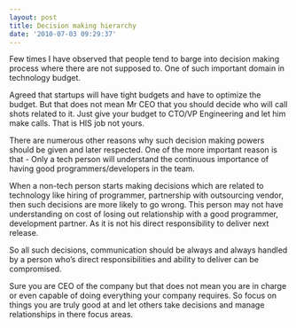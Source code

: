 ```yaml
---
layout: post
title: Decision making hierarchy
date: '2010-07-03 09:29:37'
---
```


<p>Few times I have observed that people tend to barge into decision making process where there are not supposed to. One of such important domain in technology budget.</p>

<p>Agreed that startups will have tight budgets and have to optimize the budget. But that does not mean Mr CEO that you should decide who will call shots related to it. Just give your budget to CTO/VP Engineering and let him make calls. That is HIS job not yours.</p>

<p>There are numerous other reasons why such decision making powers should be given and later respected. One of the more important reason is that - Only a tech person will understand the continuous importance of having good programmers/developers in the team.</p>

<p>When a non-tech person starts making decisions which are related to technology like hiring of programmer, partnership with outsourcing vendor, then such decisions are more likely to go wrong. This person may not have understanding on cost of losing out relationship with a good programmer, development partner. As it is not his direct responsibility to deliver next release.</p>

<p>So all such decisions, communication should be always and always handled by a person who&rsquo;s direct responsibilities and ability to deliver can be compromised.</p>

<p>Sure you are CEO of the company but that does not mean you are in charge or even capable of doing everything your company requires. So focus on things you are truly good at and let others take decisions and manage relationships in there focus areas.</p>